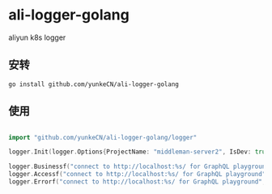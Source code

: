 # ali-logger-golang
aliyun k8s logger

## 安转
```shell script
go install github.com/yunkeCN/ali-logger-golang
```

## 使用
```go

import "github.com/yunkeCN/ali-logger-golang/logger"

logger.Init(logger.Options{ProjectName: "middleman-server2", IsDev: true})

logger.Businessf("connect to http://localhost:%s/ for GraphQL playground", port)
logger.Accessf("connect to http://localhost:%s/ for GraphQL playground", port)
logger.Errorf("connect to http://localhost:%s/ for GraphQL playground", port)
```
